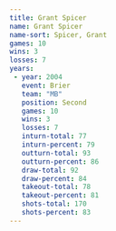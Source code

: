 ```yaml
---
title: Grant Spicer
name: Grant Spicer
name-sort: Spicer, Grant
games: 10
wins: 3
losses: 7
years:
 - year: 2004
   event: Brier
   team: "MB"
   position: Second
   games: 10
   wins: 3
   losses: 7
   inturn-total: 77
   inturn-percent: 79
   outturn-total: 93
   outturn-percent: 86
   draw-total: 92
   draw-percent: 84
   takeout-total: 78
   takeout-percent: 81
   shots-total: 170
   shots-percent: 83
---
```

